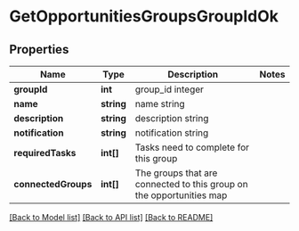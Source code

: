 # GetOpportunitiesGroupsGroupIdOk

## Properties
Name | Type | Description | Notes
------------ | ------------- | ------------- | -------------
**groupId** | **int** | group_id integer | 
**name** | **string** | name string | 
**description** | **string** | description string | 
**notification** | **string** | notification string | 
**requiredTasks** | **int[]** | Tasks need to complete for this group | 
**connectedGroups** | **int[]** | The groups that are connected to this group on the opportunities map | 

[[Back to Model list]](../README.md#documentation-for-models) [[Back to API list]](../README.md#documentation-for-api-endpoints) [[Back to README]](../README.md)


